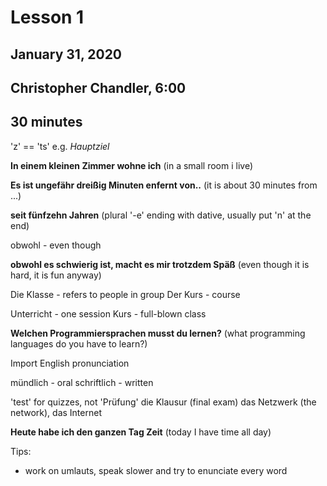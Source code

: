 # Lesson 1
## January 31, 2020
## Christopher Chandler, 6:00
## 30 minutes

'z' == 'ts' e.g. _Hauptziel_

**In einem kleinen Zimmer wohne ich** (in a small room i live)

**Es ist ungefähr dreißig Minuten enfernt von..** (it is about 30 minutes from ...)

**seit fünfzehn Jahren** (plural '-e' ending with dative, usually put 'n' at the end)

obwohl - even though

**obwohl es schwierig ist, macht es mir trotzdem Späß**
(even though it is hard, it is fun anyway)

Die Klasse - refers to people in group
Der Kurs - course

Unterricht - one session
Kurs - full-blown class

**Welchen Programmiersprachen musst du lernen?** (what programming languages do you have to learn?)

Import English pronunciation

mündlich - oral
schriftlich - written

'test' for quizzes, not 'Prüfung'
die Klausur (final exam)
das Netzwerk (the network), das Internet

**Heute habe ich den ganzen Tag Zeit**
(today I have time all day)

Tips:

- work on umlauts, speak slower and try to enunciate every word

